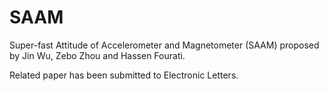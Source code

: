 # SAAM

Super-fast Attitude of Accelerometer and Magnetometer (SAAM) proposed by Jin Wu, Zebo Zhou and Hassen Fourati.

Related paper has been submitted to Electronic Letters.
